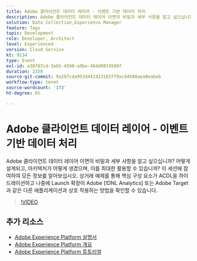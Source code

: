 ```yaml
---
title: Adobe 클라이언트 데이터 레이어 - 이벤트 기반 데이터 처리
description: Adobe 클라이언트 데이터 레이어 이면의 비밀과 세부 사항을 알고 싶으십니까? 어떻게 설계되고, 아키텍처가 어떻게 생겼으며, 이를 최대한 활용할 수 있습니까? 이 세션에 참여하여 모든 정보를 알아보십시오. 상거래 예제를 통해 핵심 구성 요소가 ACDL을 하이드레이션하고 나중에 Launch 확장이 Adobe [!DNL Analytics] 이나 Adobe Target과 같은 다른 애플리케이션과 상호 작용하는 방법을 확인할 수 있습니다.
solution: Data Collection,Experience Manager
feature: Tags
topic: Development
role: Developer, Architect
level: Experienced
version: Cloud Service
kt: 9134
type: Event
exl-id: a38f67cd-3eb5-4590-a9be-484d0074508f
duration: 2359
source-git-commit: 9a297cda953d4414131657f9ac84580aea0eabeb
workflow-type: tm+mt
source-wordcount: '173'
ht-degree: 6%

---
```


# Adobe 클라이언트 데이터 레이어 - 이벤트 기반 데이터 처리

Adobe 클라이언트 데이터 레이어 이면의 비밀과 세부 사항을 알고 싶으십니까? 어떻게 설계되고, 아키텍처가 어떻게 생겼으며, 이를 최대한 활용할 수 있습니까? 이 세션에 참여하여 모든 정보를 알아보십시오. 상거래 예제를 통해 핵심 구성 요소가 ACDL을 하이드레이션하고 나중에 Launch 확장이 Adobe [!DNL Analytics] 또는 Adobe Target과 같은 다른 애플리케이션과 상호 작용하는 방법을 확인할 수 있습니다.

>[!VIDEO](https://video.tv.adobe.com/v/337585/?quality=12&learn=on&hidetitle=true)

## 추가 리소스

- [Adobe Experience Platform 설명서](https://experienceleague.adobe.com/docs/experience-platform.html)
- [Adobe Experience Platform 개요](https://experienceleague.adobe.com/docs/experience-platform/landing/home.html?lang=ko)
- [Adobe Experience Platform 튜토리얼](https://experienceleague.adobe.com/docs/platform-learn/tutorials/overview.html?lang=en)
